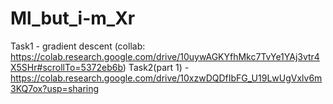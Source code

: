 # Ml_but_i-m_Xr
Task1 - gradient descent (collab: https://colab.research.google.com/drive/10uywAGKYfhMkc7TvYe1YAj3vtr4X5SHr#scrollTo=5372eb6b)
Task2(part 1) -https://colab.research.google.com/drive/10xzwDQDfIbFG_U19LwUgVxlv6m3KQ7ox?usp=sharing
